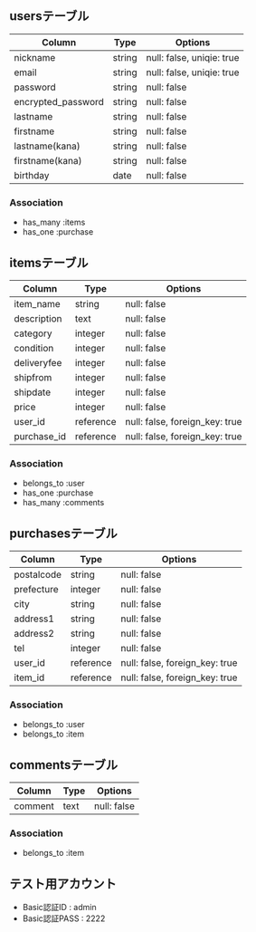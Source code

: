 
## usersテーブル

| Column              | Type       | Options                        |
| ------------------- | ---------- | ------------------------------ |
| nickname            | string     | null: false, uniqie: true      |
| email               | string     | null: false, uniqie: true      |
| password            | string     | null: false                    |
| encrypted_password  | string     | null: false                    |
| lastname            | string     | null: false                    |
| firstname           | string     | null: false                    |
| lastname(kana)      | string     | null: false                    |
| firstname(kana)     | string     | null: false                    |
| birthday            | date       | null: false                    |


### Association
- has_many :items
- has_one  :purchase

## itemsテーブル

| Column              | Type       | Options                        |
| ------------------- | ---------- | ------------------------------ |
| item_name           | string     | null: false                    |
| description         | text       | null: false                    |
| category            | integer    | null: false                    |
| condition           | integer    | null: false                    |
| deliveryfee         | integer    | null: false                    |
| shipfrom            | integer    | null: false                    |
| shipdate            | integer    | null: false                    |
| price               | integer    | null: false                    |
| user_id             | reference  | null: false, foreign_key: true |
| purchase_id         | reference  | null: false, foreign_key: true |

### Association
- belongs_to :user
- has_one :purchase
- has_many :comments


## purchasesテーブル

| Column              | Type       | Options                        |
| ------------------- | ---------- | ------------------------------ |
| postalcode          | string     | null: false                    |
| prefecture          | integer    | null: false                    |
| city                | string     | null: false                    |
| address1            | string     | null: false                    |
| address2            | string     | null: false                    |
| tel                 | integer    | null: false                    |
| user_id             | reference  | null: false, foreign_key: true |
| item_id             | reference  | null: false, foreign_key: true |


### Association
- belongs_to :user
- belongs_to :item


## commentsテーブル

| Column              | Type       | Options                        |
| ------------------- | ---------- | ------------------------------ |
| comment             | text       | null: false                    |


### Association
- belongs_to :item



## テスト用アカウント
- Basic認証ID : admin
- Basic認証PASS : 2222
